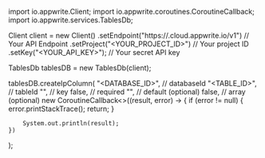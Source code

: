 import io.appwrite.Client;
import io.appwrite.coroutines.CoroutineCallback;
import io.appwrite.services.TablesDb;

Client client = new Client()
    .setEndpoint("https://<REGION>.cloud.appwrite.io/v1") // Your API Endpoint
    .setProject("<YOUR_PROJECT_ID>") // Your project ID
    .setKey("<YOUR_API_KEY>"); // Your secret API key

TablesDb tablesDB = new TablesDb(client);

tablesDB.createIpColumn(
    "<DATABASE_ID>", // databaseId
    "<TABLE_ID>", // tableId
    "", // key
    false, // required
    "", // default (optional)
    false, // array (optional)
    new CoroutineCallback<>((result, error) -> {
        if (error != null) {
            error.printStackTrace();
            return;
        }

        System.out.println(result);
    })
);

